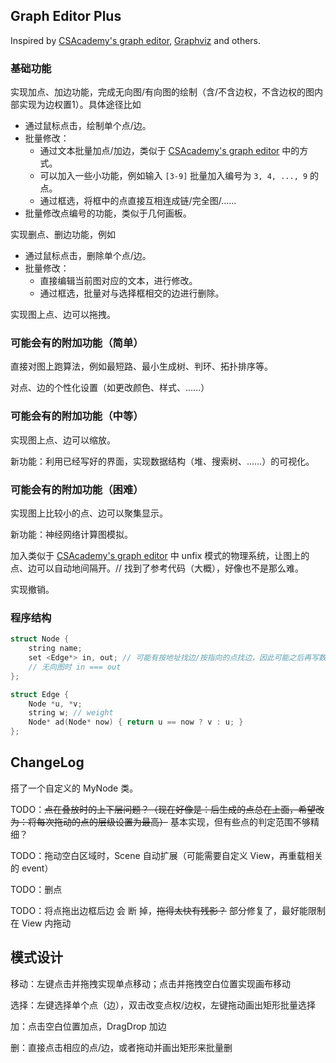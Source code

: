 ## Graph Editor Plus

Inspired by [CSAcademy's graph editor](https://csacademy.com/app/graph_editor/), [Graphviz](https://graphviz.org/) and others.

### 基础功能

实现加点、加边功能，完成无向图/有向图的绘制（含/不含边权，不含边权的图内部实现为边权置1）。具体途径比如

- 通过鼠标点击，绘制单个点/边。
- 批量修改：
  - 通过文本批量加点/加边，类似于 [CSAcademy's graph editor](https://csacademy.com/app/graph_editor/) 中的方式。
  - 可以加入一些小功能，例如输入 `[3-9]` 批量加入编号为 `3, 4, ..., 9` 的点。
  - 通过框选，将框中的点直接互相连成链/完全图/……
- 批量修改点编号的功能，类似于几何画板。

实现删点、删边功能，例如

- 通过鼠标点击，删除单个点/边。
- 批量修改：
  - 直接编辑当前图对应的文本，进行修改。
  - 通过框选，批量对与选择框相交的边进行删除。

实现图上点、边可以拖拽。

### 可能会有的附加功能（简单）

直接对图上跑算法，例如最短路、最小生成树、判环、拓扑排序等。

对点、边的个性化设置（如更改颜色、样式、……）

### 可能会有的附加功能（中等）

实现图上点、边可以缩放。

新功能：利用已经写好的界面，实现数据结构（堆、搜索树、……）的可视化。

### 可能会有的附加功能（困难）

实现图上比较小的点、边可以聚集显示。

新功能：神经网络计算图模拟。

加入类似于 [CSAcademy's graph editor](https://csacademy.com/app/graph_editor/) 中 unfix 模式的物理系统，让图上的点、边可以自动地间隔开。// 找到了参考代码（大概），好像也不是那么难。

实现撤销。

### 程序结构

```cpp
struct Node {
    string name;
    set <Edge*> in, out; // 可能有按地址找边/按指向的点找边，因此可能之后再写数据结构
    // 无向图时 in === out
};
```

```cpp
struct Edge {
    Node *u, *v;
    string w; // weight
    Node* ad(Node* now) { return u == now ? v : u; }
};
```

## ChangeLog

搭了一个自定义的 MyNode 类。

TODO：~~点在叠放时的上下层问题？（现在好像是：后生成的点总在上面，希望改为：将每次拖动的点的层级设置为最高）~~ 基本实现，但有些点的判定范围不够精细？

TODO：拖动空白区域时，Scene 自动扩展（可能需要自定义 View，再重载相关的 event）

TODO：删点

TODO：将点拖出边框后边 会 断 掉，~~拖得太快有残影？~~ 部分修复了，最好能限制在 View 内拖动

## 模式设计

移动：左键点击并拖拽实现单点移动；点击并拖拽空白位置实现画布移动

选择：左键选择单个点（边），双击改变点权/边权，左键拖动画出矩形批量选择

加：点击空白位置加点，DragDrop 加边

删：直接点击相应的点/边，或者拖动并画出矩形来批量删

